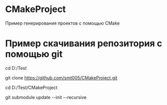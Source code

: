 # CMakeProject
Пример генерирования проектов с помощью CMake

# Пример скачивания репозитория с помощью git
cd D:/Test

git clone https://github.com/smt005/CMakeProject.git

cd D:/Test/CMakeProject

git submodule update --init --recursive

#
